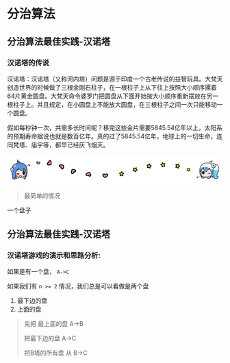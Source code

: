 # 分治算法


## 分治算法最佳实践-汉诺塔

### 汉诺塔的传说
汉诺塔：汉诺塔（又称河内塔）问题是源于印度一个古老传说的益智玩具。大梵天创造世界的时候做了三根金刚石柱子，在一根柱子上从下往上按照大小顺序摞着64片黄金圆盘。大梵天命令婆罗门把圆盘从下面开始按大小顺序重新摆放在另一根柱子上。并且规定，在小圆盘上不能放大圆盘，在三根柱子之间一次只能移动一个圆盘。

假如每秒钟一次，共需多长时间呢？移完这些金片需要5845.54亿年以上，太阳系的预期寿命据说也就是数百亿年。真的过了5845.54亿年，地球上的一切生命，连同梵塔、庙宇等，都早已经灰飞烟灭。

![img](../img/bilibili_line.png)


> 最简单的情况
>
>
一个盘子

## 分治算法最佳实践-汉诺塔

### 汉诺塔游戏的演示和思路分析:    

如果是有一个盘， `A->C`

如果我们有 `n >= 2` 情况，我们总是可以看做是两个盘 
1. 最下边的盘 
2. 上面的盘

>先把 最上面的盘 A->B
>
>把最下边的盘 A->C
>
>把B塔的所有盘 从 B->C   


